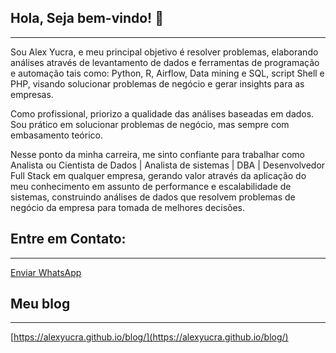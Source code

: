 ## Hola, Seja bem-vindo! 👋
___
Sou Alex Yucra, e meu principal objetivo é resolver problemas, elaborando análises através de levantamento de dados e ferramentas de programação e automação tais como: Python, R, Airflow, Data mining e SQL, script Shell e PHP, visando solucionar problemas de negócio e gerar insights para as empresas.

Como profissional, priorizo a qualidade das análises baseadas em dados. Sou prático em solucionar problemas de negócio, mas sempre com embasamento teórico.

Nesse ponto da minha carreira, me sinto confiante para trabalhar como Analista ou Cientista de Dados | Analista de sistemas | DBA | Desenvolvedor Full Stack em qualquer empresa, gerando valor através da aplicação do meu conhecimento em assunto de performance e escalabilidade de sistemas, construindo análises de dados que resolvem problemas de negócio da empresa para tomada de melhores decisões.

## Entre em Contato:
___
[Enviar WhatsApp](https://alexyucra.github.io/#contato)

## Meu blog
___
[https://alexyucra.github.io/blog/](https://alexyucra.github.io/blog/)
